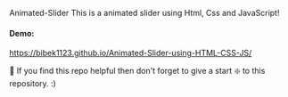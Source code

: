 Animated-Slider
This is a animated slider using Html, Css and JavaScript!

#### Demo: 

https://bibek1123.github.io/Animated-Slider-using-HTML-CSS-JS/

🙏 If you find this repo helpful then don't forget to give a start ❇️ to this repository. :)
